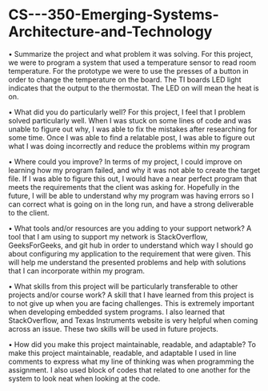 # CS---350-Emerging-Systems-Architecture-and-Technology

•	Summarize the project and what problem it was solving.
For this project, we were to program a system that used a temperature sensor to read room temperature. For the prototype we were to use the presses of a button in order to change the temperature on the board. The TI boards LED light indicates that the output to the thermostat. The LED on will mean the heat is on.

•	What did you do particularly well?
For this project, I feel that I problem solved particularly well. When I was stuck on some lines of code and was unable to figure out why, I was able to fix the mistakes after researching for some time. Once I was able to find a relatable post, I was able to figure out what I was doing incorrectly and reduce the problems within my program

•	Where could you improve?
In terms of my project, I could improve on learning how my program failed, and why it was not able to create the target file. If I was able to figure this out, I would have a near perfect program that meets the requirements that the client was asking for. Hopefully in the future, I will be able to understand why my program was having errors so I can correct what is going on in the long run, and have a strong deliverable to the client. 

•	What tools and/or resources are you adding to your support network?
A tool that I am using to support my network is StackOverflow, GeeksForGeeks, and git hub in order to understand which way I should go about configuring my application to the requirement that were given. This will help me understand the presented problems and help with solutions that I can incorporate within my program.

•	What skills from this project will be particularly transferable to other projects and/or course work?
A skill that I have learned from this project is to not give up when you are facing challenges. This is extremely important when developing embedded system programs. I also learned that StackOverflow, and Texas Instruments website is very helpful when coming across an issue. These two skills will be used in future projects.

•	How did you make this project maintainable, readable, and adaptable?
To make this project maintainable, readable, and adaptable I used in line comments to express what my line of thinking was when programming the assignment. I also used block of codes that related to one another for the system to look neat when looking at the code.  
